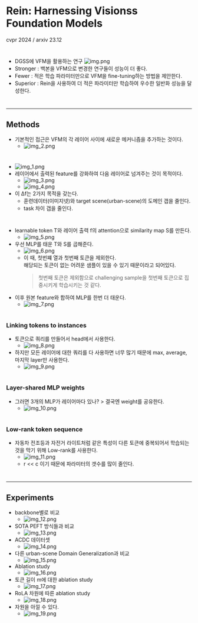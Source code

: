 Rein: Harnessing Visionss Foundation Models
===
cvpr 2024 / arxiv 23.12  
#
* DGSS에 VFM을 활용하는 연구
![img.png](img.png)  
* Stronger : 백본을 VFM으로 변경한 연구들이 성능이 더 좋다.
* Fewer : 적은 학습 파라미터만으로 VFM을 fine-tuning하는 방법을 제안한다.
* Superior : Rein을 사용하여 더 적은 파라미터만 학습하여 우수한 일반화 성능을 달성한다. 
#
***
## Methods  
* 기본적인 접근은 VFM의 각 레이어 사이에 새로운 메커니즘을 추가하는 것이다.
  * ![img_2.png](img_2.png)  
#
* ![img_1.png](img_1.png)
* 레이어에서 출력된 feature를 강화하여 다음 레이어로 넘겨주는 것이 목적이다.
  * ![img_3.png](img_3.png)
  * ![img_4.png](img_4.png)
* 이 ∆f는 2가지 목적을 갖는다.
  * 훈련데이터(이미지넷)와 target scene(urban-scene)의 도메인 갭을 줄인다.  
  * task 차이 갭을 줄인다.  
#
* learnable token T와 레이어 출력 f의 attention으로 similarity map S를 만든다.  
  * ![img_5.png](img_5.png)  
 * 우선 MLP를 태운 T와 S를 곱해준다.  
   * ![img_6.png](img_6.png)  
   * 이 때, 첫번쨰 열과 첫번째 토큰을 제외한다.  
        해당되는 토큰이 없는 어려운 샘플이 있을 수 있기 때문이라고 되어있다.
        > 첫번째 토큰은 제외함으로 challenging sample을 첫번째 토큰으로 집중시키게 학습시키는 것 같다.  
 * 이후 원본 feature와 합하여 MLP를 한번 더 태운다.  
   * ![img_7.png](img_7.png)
#
### Linking tokens to instances  
* 토큰으로 쿼리를 만들어서 head에서 사용한다.  
  * ![img_8.png](img_8.png)  
* 하지만 모든 레이어에 대한 쿼리를 다 사용하면 너무 많기 때문에 max, average, 마지막 layer만 사용한다.  
  * ![img_9.png](img_9.png)  
#
### Layer-shared MLP weights  
* 그러면 3개의 MLP가 레이어마다 있나? > 결국엔 weight를 공유한다.  
  * ![img_10.png](img_10.png)  
#
### Low-rank token sequence  
* 자동차 전조등과 자전거 라이트처럼 같은 특성이 다른 토큰에 중복되어서 학습되는 것을 막기 위해 Low-rank를 사용한다.  
  * ![img_11.png](img_11.png)
  * r << c 이기 때문에 파라미터의 갯수를 많이 줄인다.  
# 
***
## Experiments  
* backbone별로 비교
  * ![img_12.png](img_12.png)  
* SOTA PEFT 방식들과 비교
  * ![img_13.png](img_13.png)  
* ACDC 데이터셋
  * ![img_14.png](img_14.png)  
* 다른 urban-scene Domain Generalization과 비교
  * ![img_15.png](img_15.png)  
* Ablation study 
  * ![img_16.png](img_16.png)  
* 토큰 길이 m에 대한 ablation study
  * ![img_17.png](img_17.png)  
* RoLA 차원에 따른 ablation study
  * ![img_18.png](img_18.png)
* 자원을 아낄 수 있다.
  * ![img_19.png](img_19.png)

